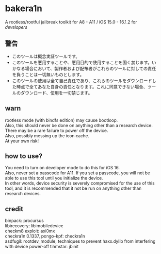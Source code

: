 # bakera1n

A rootless/rootful jailbreak toolkit for A8 - A11 / iOS 15.0 - 16.1.2 for *developers*


## 警告  
- このツールは概念実証ツールです。  
- このツールを悪用することや、悪用目的で使用することを固く禁じます。いかなる場合において、製作者および配布者がこれらのツールに対しての責任を負うことは一切無いものとします。  
- このツールの使用は全て自己責任であり、これらのツールをダウンロードした時点で全てあなた自身の責任となります。これに同意できない場合、ツールのダウンロード、使用を一切禁じます。  


## warn
rootless mode (with bindfs edition) may cause bootloop.  
Also, this should never be done on anything other than a research device.  
There may be a rare failure to power off the device.  
Also, possibly messing up the icon cache.  
At your own risk!  


## how to use?
You need to turn on developer mode to do this for iOS 16.  
Also, never set a passcode for A11. If you set a passcode, you will not be able to use this tool until you initialize the device.  
In other words, device security is severely compromised for the use of this tool, and it is recommended that it not be run on anything other than research devices.  


## credit
binpack: procursus  
libirecovery: libimobiledevice  
checkm8 exploit: axi0mx  
checkra1n 0.1337, pongo-kpf: checkra1n  
asdfugil: rootdev_module, techniques to prevent haxx.dylib from interfering with device power-off
tihmstar: jbinit
